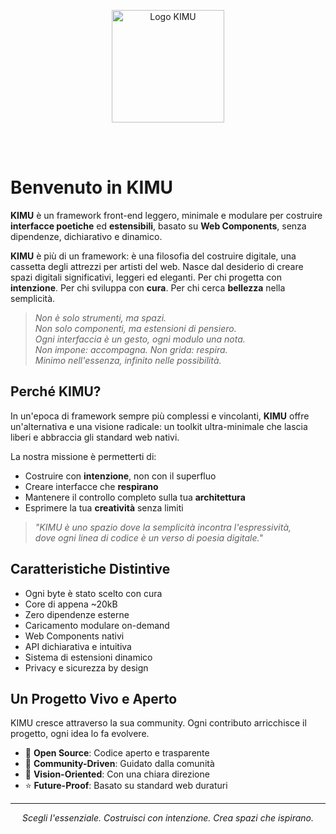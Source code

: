 <p align="center">
  <img src="/images/logo_kimu.png" alt="Logo KIMU" width="180" />
</p>
<br>
<br>

# Benvenuto in KIMU

**KIMU** è un framework front-end leggero, minimale e modulare per costruire **interfacce poetiche** ed **estensibili**, basato su **Web Components**, senza dipendenze, dichiarativo e dinamico. 

**KIMU** è più di un framework: è una filosofia del costruire digitale, una cassetta degli attrezzi per artisti del web. Nasce dal desiderio di creare spazi digitali significativi, leggeri ed eleganti. Per chi progetta con **intenzione**. Per chi sviluppa con **cura**. Per chi cerca **bellezza** nella semplicità.

> _Non è solo strumenti, ma spazi._  
> _Non solo componenti, ma estensioni di pensiero._  
> _Ogni interfaccia è un gesto, ogni modulo una nota._  
> _Non impone: accompagna. Non grida: respira._  
> _Minimo nell'essenza, infinito nelle possibilità._

## Perché KIMU?

In un'epoca di framework sempre più complessi e vincolanti, **KIMU** offre un'alternativa e una visione radicale: un toolkit ultra-minimale che  lascia liberi e abbraccia gli standard web nativi. 

La nostra missione è permetterti di:
- Costruire con **intenzione**, non con il superfluo
- Creare interfacce che **respirano**
- Mantenere il controllo completo sulla tua **architettura**
- Esprimere la tua **creatività** senza limiti

> _"KIMU è uno spazio dove la semplicità incontra l'espressività,_  
> _dove ogni linea di codice è un verso di poesia digitale."_

## Caratteristiche Distintive

- Ogni byte è stato scelto con cura 
- Core di appena ~20kB 
- Zero dipendenze esterne
- Caricamento modulare on-demand
- Web Components nativi
- API dichiarativa e intuitiva
- Sistema di estensioni dinamico
- Privacy e sicurezza by design

## Un Progetto Vivo e Aperto

KIMU cresce attraverso la sua community. Ogni contributo arricchisce il progetto, ogni idea lo fa evolvere. 

- 🌱 **Open Source**: Codice aperto e trasparente
- 🤝 **Community-Driven**: Guidato dalla comunità
- 🎯 **Vision-Oriented**: Con una chiara direzione
- ⭐ **Future-Proof**: Basato su standard web duraturi

---

<p align="center">
<i>Scegli l'essenziale. Costruisci con intenzione. Crea spazi che ispirano.</i>
</p>

